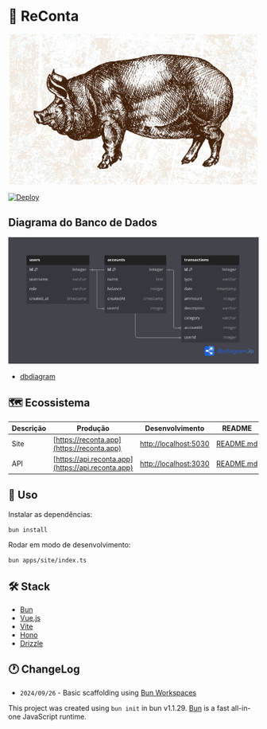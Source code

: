 # 🐷 ReConta

<p style="text-align: center;">
  <img src="./apps/site/public/images/porco.jpg" alt="ReConta" />
</p>

[![Deploy](https://github.com/sistematico/reconta/actions/workflows/deploy.yml/badge.svg)](https://github.com/sistematico/reconta/actions/workflows/deploy.yml)

## Diagrama do Banco de Dados

![Banco](./db.png)

- [dbdiagram](https://dbdiagram.io/d/ReConta-66fbb4cbf9b1444815013554)

## 🗺️ Ecossistema

| Descrição | Produção | Desenvolvimento | README |
| --- | --- | --- | --- |
| Site | [https://reconta.app](https://reconta.app) | [http://localhost:5030](http://localhost:5030) | [README.md](./apps/site/README.md) | 
| API | [https://api.reconta.app](https://api.reconta.app) | [http://localhost:3030](http://localhost:3030) | [README.md](./apps/api/README.md) | 

## 👷 Uso

Instalar as dependências:

```bash
bun install
```

Rodar em modo de desenvolvimento:

```bash
bun apps/site/index.ts
```

## 🛠️ Stack

- [Bun](https://bun.sh/)
- [Vue.js](https://vuejs.org/)
- [Vite](https://vitejs.dev/)
- [Hono](https://hono.dev/)
- [Drizzle](https://orm.drizzle.team/)

## 🕐 ChangeLog

- `2024/09/26` - Basic scaffolding using [Bun Workspaces](https://github.com/sistematico/bun-workspaces-template)

This project was created using `bun init` in bun v1.1.29.
[Bun](https://bun.sh) is a fast all-in-one JavaScript runtime.
